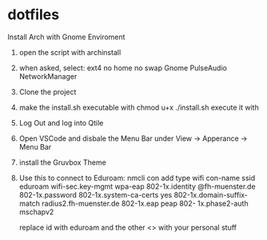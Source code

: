 # dotfiles

Install Arch with Gnome Enviroment
1. open the script with
    archinstall
2. when asked, select:
   ext4
   no home
   no swap
   Gnome
   PulseAudio
   NetworkManager

1. Clone the project
2. make the install.sh executable with
   chmod u+x ./install.sh
   execute it with
4. Log Out and log into Qtile
5. Open VSCode and disbale the Menu Bar under View -> Apperance -> Menu Bar
6. install the Gruvbox Theme
7. Use this to connect to Eduroam:
    nmcli con add type wifi con-name <id> ssid eduroam wifi-sec.key-mgmt wpa-eap 802-1x.identity <kuerzel>@fh-muenster.de 802-1x.password <passwort> 802-1x.system-ca-certs yes 802-1x.domain-suffix-match radius2.fh-muenster.de 802-1x.eap peap 802-      1x.phase2-auth mschapv2

   replace id with eduroam and the other <> with your personal stuff
